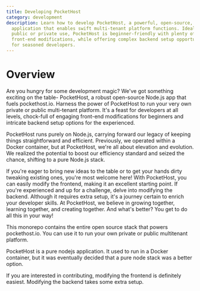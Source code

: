 ```yaml
---
title: Developing PocketHost
category: development
description: Learn how to develop PocketHost, a powerful, open-source, nodejs
  application that enables swift multi-tenant platform functions. Ideal for
  public or private use, PocketHost is beginner-friendly with plenty of
  front-end modifications, while offering complex backend setup opportunities
  for seasoned developers.
---
```


# Overview

Are you hungry for some development magic? We've got something exciting on the table- PocketHost, a robust open-source Node.js app that fuels pockethost.io. Harness the power of PocketHost to run your very own private or public multi-tenant platform. It's a feast for developers at all levels, chock-full of engaging front-end modifications for beginners and intricate backend setup options for the experienced.

PocketHost runs purely on Node.js, carrying forward our legacy of keeping things straightforward and efficient. Previously, we operated within a Docker container, but at PocketHost, we're all about elevation and evolution. We realized the potential to boost our efficiency standard and seized the chance, shifting to a pure Node.js stack.

If you're eager to bring new ideas to the table or to get your hands dirty tweaking existing ones, you're most welcome here! With PocketHost, you can easily modify the frontend, making it an excellent starting point. If you're experienced and up for a challenge, delve into modifying the backend. Although it requires extra setup, it's a journey certain to enrich your developer skills. At PocketHost, we believe in growing together, learning together, and creating together. And what's better? You get to do all this in your way!

This monorepo contains the entire open source stack that powers pockethost.io. You can use it to run your own private or public multitenant platform.

PocketHost is a pure nodejs application. It used to run in a Docker container, but it was eventually decided that a pure node stack was a better option.

If you are interested in contributing, modifying the frontend is definitely easiest. Modifying the backend takes some extra setup.
